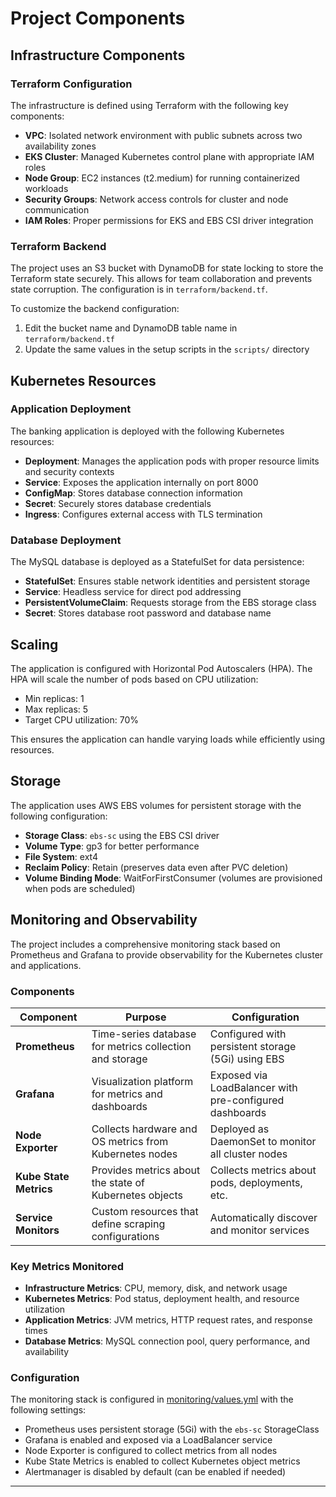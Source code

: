 # Project Components

## Infrastructure Components

### Terraform Configuration

The infrastructure is defined using Terraform with the following key components:

- **VPC**: Isolated network environment with public subnets across two availability zones
- **EKS Cluster**: Managed Kubernetes control plane with appropriate IAM roles
- **Node Group**: EC2 instances (t2.medium) for running containerized workloads
- **Security Groups**: Network access controls for cluster and node communication
- **IAM Roles**: Proper permissions for EKS and EBS CSI driver integration

### Terraform Backend

The project uses an S3 bucket with DynamoDB for state locking to store the Terraform state securely. This allows for team collaboration and prevents state corruption. The configuration is in `terraform/backend.tf`.

To customize the backend configuration:
1. Edit the bucket name and DynamoDB table name in `terraform/backend.tf`
2. Update the same values in the setup scripts in the `scripts/` directory

## Kubernetes Resources

### Application Deployment

The banking application is deployed with the following Kubernetes resources:

- **Deployment**: Manages the application pods with proper resource limits and security contexts
- **Service**: Exposes the application internally on port 8000
- **ConfigMap**: Stores database connection information
- **Secret**: Securely stores database credentials
- **Ingress**: Configures external access with TLS termination

### Database Deployment

The MySQL database is deployed as a StatefulSet for data persistence:

- **StatefulSet**: Ensures stable network identities and persistent storage
- **Service**: Headless service for direct pod addressing
- **PersistentVolumeClaim**: Requests storage from the EBS storage class
- **Secret**: Stores database root password and database name

## Scaling

The application is configured with Horizontal Pod Autoscalers (HPA). The HPA will scale the number of pods based on CPU utilization:

- Min replicas: 1
- Max replicas: 5
- Target CPU utilization: 70%

This ensures the application can handle varying loads while efficiently using resources.

## Storage

The application uses AWS EBS volumes for persistent storage with the following configuration:

- **Storage Class**: `ebs-sc` using the EBS CSI driver
- **Volume Type**: gp3 for better performance
- **File System**: ext4
- **Reclaim Policy**: Retain (preserves data even after PVC deletion)
- **Volume Binding Mode**: WaitForFirstConsumer (volumes are provisioned when pods are scheduled)

## Monitoring and Observability

The project includes a comprehensive monitoring stack based on Prometheus and Grafana to provide observability for the Kubernetes cluster and applications.

### Components

| Component | Purpose | Configuration |
|-----------|---------|---------------|
| **Prometheus** | Time-series database for metrics collection and storage | Configured with persistent storage (5Gi) using EBS |
| **Grafana** | Visualization platform for metrics and dashboards | Exposed via LoadBalancer with pre-configured dashboards |
| **Node Exporter** | Collects hardware and OS metrics from Kubernetes nodes | Deployed as DaemonSet to monitor all cluster nodes |
| **Kube State Metrics** | Provides metrics about the state of Kubernetes objects | Collects metrics about pods, deployments, etc. |
| **Service Monitors** | Custom resources that define scraping configurations | Automatically discover and monitor services |

### Key Metrics Monitored

- **Infrastructure Metrics**: CPU, memory, disk, and network usage
- **Kubernetes Metrics**: Pod status, deployment health, and resource utilization
- **Application Metrics**: JVM metrics, HTTP request rates, and response times
- **Database Metrics**: MySQL connection pool, query performance, and availability

### Configuration

The monitoring stack is configured in [monitoring/values.yml](./monitoring/values.yml) with the following settings:

- Prometheus uses persistent storage (5Gi) with the `ebs-sc` StorageClass
- Grafana is enabled and exposed via a LoadBalancer service
- Node Exporter is configured to collect metrics from all nodes
- Kube State Metrics is enabled to collect Kubernetes object metrics
- Alertmanager is disabled by default (can be enabled if needed)

---
